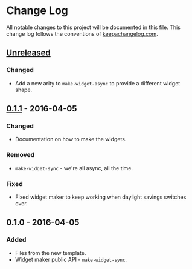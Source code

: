# Change Log
All notable changes to this project will be documented in this file. This change log follows the conventions of [keepachangelog.com](http://keepachangelog.com/).

## [Unreleased]
### Changed
- Add a new arity to `make-widget-async` to provide a different widget shape.

## [0.1.1] - 2016-04-05
### Changed
- Documentation on how to make the widgets.

### Removed
- `make-widget-sync` - we're all async, all the time.

### Fixed
- Fixed widget maker to keep working when daylight savings switches over.

## 0.1.0 - 2016-04-05
### Added
- Files from the new template.
- Widget maker public API - `make-widget-sync`.

[Unreleased]: https://github.com/your-name/full-stack/compare/0.1.1...HEAD
[0.1.1]: https://github.com/your-name/full-stack/compare/0.1.0...0.1.1
